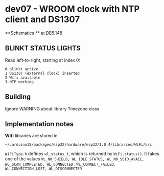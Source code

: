 # dev07 - WROOM clock with NTP client and DS1307

**Schematics ** at DB5.148

## BLINKT STATUS LIGHTS

Read left-to-right, starting at index 0:
```
0 blinkt active
1 DS1307 (external clock) inserted
2 Wifi available
3 NTP working
```

## Building

Ignore WARNING about library Timezone class

## Implementation notes

**Wifi** libraries are stored in 
```
~/.arduino15/packages/esp32/hardware/esp32/1.0.4/libraries/WiFi/src
```

`WiFiType.h` defines `wl_status_t`, which is returned by `WiFi.status()`. It takes one of the values   `WL_NO_SHIELD, WL_IDLE_STATUS, WL_NO_SSID_AVAIL, WL_SCAN_COMPLETED, WL_CONNECTED,`
`WL_CONNECT_FAILED, WL_CONNECTION_LOST, WL_DISCONNECTED`

